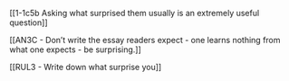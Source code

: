 [[1-1c5b Asking what surprised them usually is an extremely useful question]]

[[AN3C - Don’t write the essay readers expect - one learns nothing from what one expects - be surprising.]]

[[RUL3 - Write down what surprise you]]
